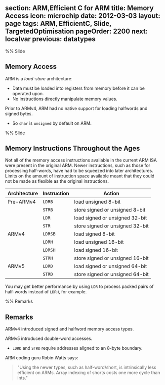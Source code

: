 section: ARM,Efficient C for ARM
title: Memory Access
icon: microchip
date: 2012-03-03
layout: page
tags: ARM, EfficientC, Slide, TargetedOptimisation
pageOrder: 2200
next: localvar
previous: datatypes
----

%% Slide

## Memory Access

ARM is a *load-store* architecture:

* Data must be loaded into registers from memory before it can be operated upon.
* No instructions directly manipulate memory values.

Prior to ARMv4, ARM had no native support for loading halfwords and signed bytes.

* So `char` is `unsigned` by default on ARM.

%% Slide

## Memory Instructions Throughout the Ages

Not all of the memory access instructions available in the current ARM ISA were present in the original ARM. Newer instructions, such as those for processing half-words, have had to be squeezed into later architectures. Limits on the amount of instruction space available meant that they could not be made as flexible as the original instructions.

Architecture | Instruction | Action
-------------|-------------|--------
Pre-ARMv4    | `LDRB`      | load unsigned 8-bit
             | `STRB`      | store signed or unsigned 8-bit
             | `LDR`       | load signed or unsigned 32-bit
             | `STR`       | store signed or unsigned 32-bit
ARMv4        | `LDRSB`     | load signed 8-bit
             | `LDRH`      | load unsigned 16-bit
             | `LDRSH`     | load signed 16-bit
             | `STRH`      | store signed or unsigned 16-bit
ARMv5        | `LDRD`      | load signed or unsigned 64-bit
             | `STRD`      | store signed or unsigned 64-bit

You may get better performance by using `LDR` to process packed pairs of half-words instead of `LDRH`, for example.

%% Remarks

## Remarks

ARMv4 introduced signed and halfword memory access types.

ARMv5 introduced double-word accesses.

* `LDRD` and `STRD` require addresses aligned to an 8-byte boundary.

ARM coding guru Robin Watts says:
> "Using the newer types, such as half-word/short, is intrinsically less efficient on ARMs. Array indexing of shorts costs one more cycle than ints."
